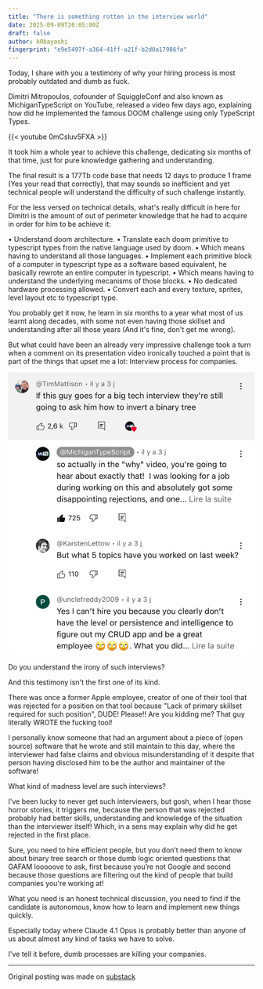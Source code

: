 ```yaml
---
title: "There is something rotten in the interview world"
date: 2025-09-09T20:05:00Z
draft: false
author: k0bayashi
fingerprint: "e9e5497f-a364-41ff-a21f-b2d0a17986fa"
---
```

Today, I share with you a testimony of why your hiring process is most probably outdated and dumb as fuck.

Dimitri Mitropoulos, cofounder of SquiggleConf and also known as MichiganTypeScript on YouTube, released a video few days ago, explaining how did he implemented the famous DOOM challenge using only TypeScript Types.

{{< youtube 0mCsluv5FXA >}}

It took him a whole year to achieve this challenge, dedicating six months of that time, just for pure knowledge gathering and understanding.

The final result is a 177Tb code base that needs 12 days to produce 1 frame (Yes your read that correctly), that may sounds so inefficient and yet technical people will understand the difficulty of such challenge instantly.

For the less versed on technical details, what's really difficult in here for Dimitri is the amount of out of perimeter knowledge that he had to acquire in order for him to be achieve it:

• Understand doom architecture.
• Translate each doom primitive to typescript types from the native language used by doom.
• Which means having to understand all those languages.
• Implement each primitive block of a computer in typescript type as a software based equivalent, he basically rewrote an entire computer in typescript.
• Which means having to understand the underlying mecanisms of those blocks.
• No dedicated hardware processing allowed.
• Convert each and every texture, sprites, level layout etc to typescript type.

You probably get it now, he learn in six months to a year what most of us learnt along decades, with some not even having those skillset and understanding after all those years (And it's fine, don't get me wrong).

But what could have been an already very impressive challenge took a turn when a comment on its presentation video ironically touched a point that is part of the things that upset me a lot: Interview process for companies.

![youtube_comment](imgs/yt_comments.jpg)

Do you understand the irony of such interviews?

And this testimony isn't the first one of its kind.

There was once a former Apple employee, creator of one of their tool that was rejected for a position on that tool because "Lack of primary skillset required for such position", DUDE! Please!! Are you kidding me? That guy literally WROTE the fucking tool!

I personally know someone that had an argument about a piece of (open source) software that he wrote and still maintain to this day, where the interviewer had false claims and obvious misunderstanding of it despite that person having disclosed him to be the author and maintainer of the software!

What kind of madness level are such interviews?

I've been lucky to never get such interviewers, but gosh, when I hear those horror stories, it triggers me, because the person that was rejected probably had better skills, understanding and knowledge of the situation than the interviewer itself! Which, in a sens may explain why did he get rejected in the first place.

Sure, you need to hire efficient people, but you don’t need them to know about binary tree search or those dumb logic oriented questions that GAFAM looooove to ask, first because you’re not Google and second because those questions are filtering out the kind of people that build companies you're working at!

What you need is an honest technical discussion, you need to find if the candidate is autonomous, know how to learn and implement new things quickly.

Especially today where Claude 4.1 Opus is probably better than anyone of us about almost any kind of tasks we have to solve.

I've tell it before, dumb processes are killing your companies.

***
Original posting was made on [substack](https://substack.com/@k0bayashi/p-158224329)

